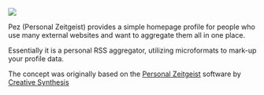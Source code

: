 [![](http://pez.bogdind.com/images/pezlogo.png)](http://pez.bogdind.com/)

Pez (Personal Zeitgeist) provides a simple homepage profile for people who use many external websites and want to aggregate them all in one place.

Essentially it is a personal RSS aggregator, utilizing microformats to mark-up your profile data.

The concept was originally based on the [Personal Zeitgeist](http://www.creativesynthesis.net/blog/projects/personal-zeitgeist/) software by [Creative Synthesis](http://www.creativesynthesis.net/)